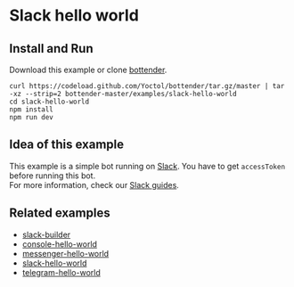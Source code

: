 # Slack hello world

## Install and Run

Download this example or clone [bottender](https://github.com/Yoctol/bottender).

```
curl https://codeload.github.com/Yoctol/bottender/tar.gz/master | tar -xz --strip=2 bottender-master/examples/slack-hello-world
cd slack-hello-world
npm install
npm run dev
```

## Idea of this example

This example is a simple bot running on [Slack](https://slack.com/). You have to
get `accessToken` before running this bot.\
For more information, check our [Slack guides](https://bottender.js.org/docs/Platforms-Slack).

## Related examples

* [slack-builder](../slack-builder)
* [console-hello-world](../console-hello-world)
* [messenger-hello-world](../messenger-hello-world)
* [slack-hello-world](../slack-hello-world)
* [telegram-hello-world](../telegram-hello-world)
